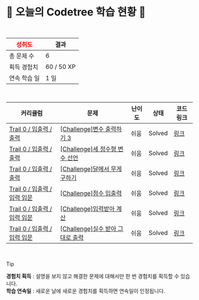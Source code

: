 # 🌲 오늘의 Codetree 학습 현황 🌲

<br />

| <span style="color:red;display:block;text-align:center;"> **성취도**</span> | 결과 |
|---|---|
| 총 문제 수 | 6 |
| 획득 경험치 | 60 / 50 XP |
| 연속 학습 일 | 1 일 |

<br />

|커리큘럼|문제|난이도|상태|코드 링크|
|---|---|---|---|---|
|[Trail 0 / 입출력 / 출력](https://www.codetree.ai/trail-info/codetree-101/)|[[Challenge]변수 출력하기 3](https://www.codetree.ai/trails/complete/curated-cards/nl-pre-output-1/)|쉬움|Solved|[링크](https://github.com/kgw2611/Codetree/blob/main/250917/%EB%B3%80%EC%88%98%20%EC%B6%9C%EB%A0%A5%ED%95%98%EA%B8%B0%203/outputing-variables-3.js)|
|[Trail 0 / 입출력 / 출력](https://www.codetree.ai/trail-info/codetree-101/)|[[Challenge]세 정수형 변수 선언](https://www.codetree.ai/trails/complete/curated-cards/nl-pre-output-2/)|쉬움|Solved|[링크](https://github.com/kgw2611/Codetree/blob/main/250917/%EC%84%B8%20%EC%A0%95%EC%88%98%ED%98%95%20%EB%B3%80%EC%88%98%20%EC%84%A0%EC%96%B8/declaration-of-three-natural-numbers.js)|
|[Trail 0 / 입출력 / 출력](https://www.codetree.ai/trail-info/codetree-101/)|[[Challenge]달에서 무게 구하기](https://www.codetree.ai/trails/complete/curated-cards/nl-pre-output-3/)|쉬움|Solved|[링크](https://github.com/kgw2611/Codetree/blob/main/250917/%EB%8B%AC%EC%97%90%EC%84%9C%20%EB%AC%B4%EA%B2%8C%20%EA%B5%AC%ED%95%98%EA%B8%B0/weight-on-the-moon.js)|
|[Trail 0 / 입출력 / 입력 입문](https://www.codetree.ai/trail-info/codetree-101/)|[[Challenge]점수 입출력](https://www.codetree.ai/trails/complete/curated-cards/nl-pre-input-basics-1/)|쉬움|Solved|[링크](https://github.com/kgw2611/Codetree/blob/main/250917/%EC%A0%90%EC%88%98%20%EC%9E%85%EC%B6%9C%EB%A0%A5/enter-int-and-print-score.js)|
|[Trail 0 / 입출력 / 입력 입문](https://www.codetree.ai/trail-info/codetree-101/)|[[Challenge]입력받아 계산](https://www.codetree.ai/trails/complete/curated-cards/nl-pre-input-basics-2/)|쉬움|Solved|[링크](https://github.com/kgw2611/Codetree/blob/main/250917/%EC%9E%85%EB%A0%A5%EB%B0%9B%EC%95%84%20%EA%B3%84%EC%82%B0/input-calculate.js)|
|[Trail 0 / 입출력 / 입력 입문](https://www.codetree.ai/trail-info/codetree-101/)|[[Challenge]실수 받아 그대로 출력](https://www.codetree.ai/trails/complete/curated-cards/nl-pre-input-basics-3/)|쉬움|Solved|[링크](https://github.com/kgw2611/Codetree/blob/main/250917/%EC%8B%A4%EC%88%98%20%EB%B0%9B%EC%95%84%20%EA%B7%B8%EB%8C%80%EB%A1%9C%20%EC%B6%9C%EB%A0%A5/enter-real-value-and-print.js)|


<br />

> [!TIP]
> **경험치 획득** : 설명을 보지 않고 해결한 문제에 대해서만 한 번 경험치를 획득할 수 있습니다.  
> **학습 연속일** : 새로운 날에 새로운 경험치를 획득하면 연속일이 인정됩니다.

